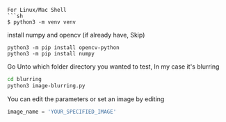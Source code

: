 ```
For Linux/Mac Shell
```sh
$ python3 -m venv venv
```

install numpy and opencv (if already have, Skip)
```
python3 -m pip install opencv-python
python3 -m pip install numpy
```

Go Unto which folder directory you wanted to test,
In my case it's blurring
```sh
cd blurring
python3 image-blurring.py
```

You can edit the parameters or set an image by editing
```py
image_name = 'YOUR_SPECIFIED_IMAGE'
```
